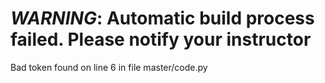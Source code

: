 # *WARNING*:  Automatic build process failed.  Please notify your instructor 

Bad token found on line 6 in file master/code.py  
